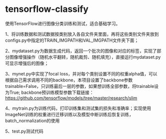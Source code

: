 # tensorflow-classify

使用TensorFlow进行图像分类训练和测试，适合基础学习。

1、将训练数据和测试数据按类别放入各自文件夹里面，再将这些类别文件夹放到configs.py中指定的TRAIN_IMGPATH和VAL_IMGPATH文件夹下面；

2、mydataset.py为数据生成代码，返回一个批次的图像和对应的标签，实现了部分图像增强操作（随机水平翻转，随机裁剪、随机填充），直接运行mydataset.py可显示增强后的图像；

3、mynet.py中实现了focal loss，并对每个类别设置不同的权重alpha值，可以根据自己需求调用不同的backbone，本项目设置了backbone参数trainable=False，只训练最后一层的参数，如果想训练全部参数，将trainable设为True;
backbone预训练模型参数下载链接：https://github.com/tensorflow/models/tree/master/research/slim

4、mytrain.py为训练代码，打印训练集和测试集的损失和准确率；实现使用ImageNet训练的权重进行迁移训练以及模型中断训练后恢复训练，batch_normalization的使用

5、test.py测试代码
